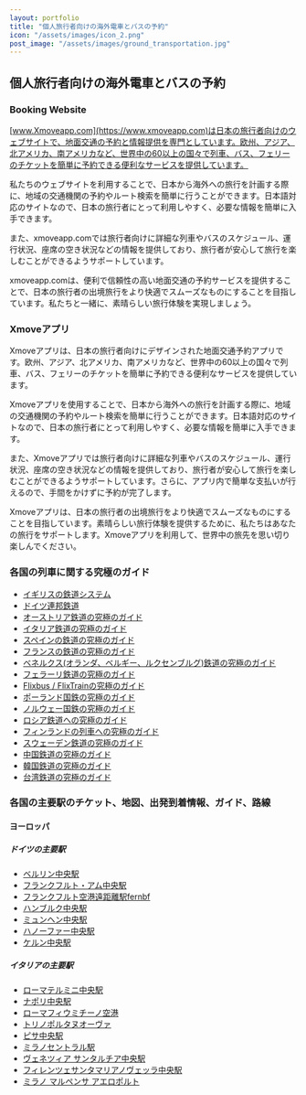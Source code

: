 ```yaml
---
layout: portfolio
title: "個人旅行者向けの海外電車とバスの予約"
icon: "/assets/images/icon_2.png"
post_image: "/assets/images/ground_transportation.jpg"
---
```


<h2>個人旅行者向けの海外電車とバスの予約</h2>

### Booking Website

[www.Xmoveapp.com](https://www.xmoveapp.com)は日本の旅行者向けのウェブサイトで、地面交通の予約と情報提供を専門としています。欧州、アジア、北アメリカ、南アメリカなど、世界中の60以上の国々で列車、バス、フェリーのチケットを簡単に予約できる便利なサービスを提供しています。

私たちのウェブサイトを利用することで、日本から海外への旅行を計画する際に、地域の交通機関の予約やルート検索を簡単に行うことができます。日本語対応のサイトなので、日本の旅行者にとって利用しやすく、必要な情報を簡単に入手できます。

また、xmoveapp.comでは旅行者向けに詳細な列車やバスのスケジュール、運行状況、座席の空き状況などの情報を提供しており、旅行者が安心して旅行を楽しむことができるようサポートしています。

xmoveapp.comは、便利で信頼性の高い地面交通の予約サービスを提供することで、日本の旅行者の出境旅行をより快適でスムーズなものにすることを目指しています。私たちと一緒に、素晴らしい旅行体験を実現しましょう。

### Xmoveアプリ

Xmoveアプリは、日本の旅行者向けにデザインされた地面交通予約アプリです。欧州、アジア、北アメリカ、南アメリカなど、世界中の60以上の国々で列車、バス、フェリーのチケットを簡単に予約できる便利なサービスを提供しています。

Xmoveアプリを使用することで、日本から海外への旅行を計画する際に、地域の交通機関の予約やルート検索を簡単に行うことができます。日本語対応のサイトなので、日本の旅行者にとって利用しやすく、必要な情報を簡単に入手できます。

また、Xmoveアプリでは旅行者向けに詳細な列車やバスのスケジュール、運行状況、座席の空き状況などの情報を提供しており、旅行者が安心して旅行を楽しむことができるようサポートしています。さらに、アプリ内で簡単な支払いが行えるので、手間をかけずに予約が完了します。

Xmoveアプリは、日本の旅行者の出境旅行をより快適でスムーズなものにすることを目指しています。素晴らしい旅行体験を提供するために、私たちはあなたの旅行をサポートします。Xmoveアプリを利用して、世界中の旅先を思い切り楽しんでください。

### 各国の列車に関する究極のガイド

* [イギリスの鉄道システム](https://help.g2rail.com/ja/railways/national-rail)
* [ドイツ連邦鉄道](https://help.g2rail.com/ja/railways/db)
* [オーストリア鉄道の究極のガイド](https://help.g2rail.com/ja/railways/%C3%B6bb)
* [イタリア鉄道の究極のガイド](https://help.g2rail.com/ja/railways/trenitalia)
* [スペインの鉄道の究極のガイド](https://help.g2rail.com/ja/railways/renfe)
* [フランスの鉄道の究極のガイド](https://help.g2rail.com/ja/railways/sncf)
* [ベネルクス(オランダ、ベルギー、ルクセンブルグ)鉄道の究極のガイド](https://help.g2rail.com/ja/railways/bene-rail)
* [フェラーリ鉄道の究極のガイド](https://help.g2rail.com/ja/railways/ntv)
* [Flixbus / FlixTrainの究極のガイド](https://help.g2rail.com/ja/railways/flixbus)
* [ポーランド国鉄の究極のガイド](https://help.g2rail.com/ja/railways/poland-polskie-koleje)
* [ノルウェー国鉄の究極のガイド](https://help.g2rail.com/ja/railways/norway-nsb)
* [ロシア鉄道への究極のガイド](https://help.g2rail.com/ja/railways/russia-railway)
* [フィンランドの列車への究極のガイド](https://help.g2rail.com/ja/railways/finnland-vr)
* [スウェーデン鉄道の究極のガイド](https://help.g2rail.com/ja/railways/sweden-statens-j%C3%A4rnv%C3%A4gar)
* [中国鉄道の究極のガイド](https://help.g2rail.com/ja/railways/china-railway)
* [韓国鉄道の究極のガイド](hhttps://help.g2rail.com/ja/railways/korail)
* [台湾鉄道の究極のガイド](https://help.g2rail.com/ja/railways/taiwan-high-speed-rail)

### 各国の主要駅のチケット、地図、出発到着情報、ガイド、路線

#### ヨーロッパ

##### ドイツの主要駅

* [ベルリン中央駅](https://help.g2rail.com/ja/stations/berlin-hbf)
* [フランクフルト・アム中央駅](https://help.g2rail.com/ja/stations/frankfurt-hbf)
* [フランクフルト空港遠距離駅fernbf](https://www.g2rail.com/help/ja/stations/frankfurtm-flughafen-fernbf)
* [ハンブルク中央駅](hhttps://help.g2rail.com/ja/stations/hamburg-hbf)
* [ミュンヘン中央駅](https://www.g2rail.com/help/ja/stations/m%C3%BCnchen-hbf)
* [ハノーファー中央駅](https://www.g2rail.com/help/ja/stations/hannover-hbf)
* [ケルン中央駅](https://help.g2rail.com/ja/stations/k%C3%B6ln-hbf)

##### イタリアの主要駅

* [ローマテルミニ中央駅](https://help.g2rail.com/ja/stations/roma-termini)
* [ナポリ中央駅](https://www.g2rail.com/help/ja/stations/napoli-centrale)
* [ローマフィウミチーノ空港](https://www.g2rail.com/help/ja/stations/fiumicino-aeroporto-roma)
* [トリノポルタヌオーヴァ](https://www.g2rail.com/help/ja/stations/torino-porta-nuova)
* [ピサ中央駅](hhttps://www.g2rail.com/help/ja/stations/pisa-centrale)
* [ミラノセントラル駅](https://www.g2rail.com/help/ja/stations/milano-centrale)
* [ヴェネツィア サンタルチア中央駅](https://www.g2rail.com/help/ja/stations/venezia-s.-lucia)
* [フィレンツェサンタマリアノヴェッラ中央駅](https://help.g2rail.com/ja/stations/firenze-santa-maria-novella-smn)
* [ミラノ マルペンサ アエロポルト](https://help.g2rail.com/ja/stations/malpensa-aeroporto)


